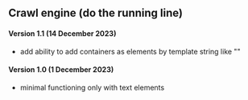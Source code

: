 ## Crawl engine (do the running line)

#### Version 1.1 (14 December 2023)
* add ability to add containers as elements by template string like "<container Point>"

#### Version 1.0 (1 December 2023)
* minimal functioning only with text elements
